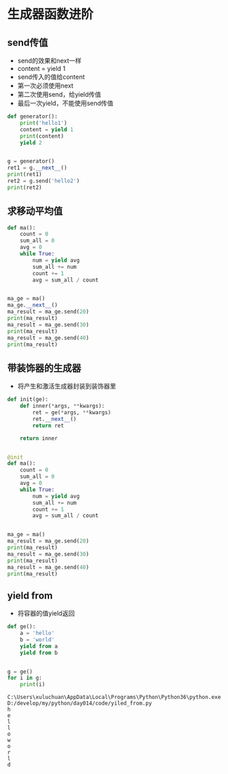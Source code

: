 # 生成器函数进阶

## send传值

- send的效果和next一样
- content = yield 1
- send传入的值给content
- 第一次必须使用next
- 第二次使用send，给yield传值
- 最后一次yield，不能使用send传值

```python
def generator():
    print('hello1')
    content = yield 1
    print(content)
    yield 2


g = generator()
ret1 = g.__next__()
print(ret1)
ret2 = g.send('hello2')
print(ret2)
```

## 求移动平均值

```python
def ma():
    count = 0
    sum_all = 0
    avg = 0
    while True:
        num = yield avg
        sum_all += num
        count += 1
        avg = sum_all / count


ma_ge = ma()
ma_ge.__next__()
ma_result = ma_ge.send(20)
print(ma_result)
ma_result = ma_ge.send(30)
print(ma_result)
ma_result = ma_ge.send(40)
print(ma_result)
```

## 带装饰器的生成器

- 将产生和激活生成器封装到装饰器里

```python
def init(ge):
    def inner(*args, **kwargs):
        ret = ge(*args, **kwargs)
        ret.__next__()
        return ret

    return inner


@init
def ma():
    count = 0
    sum_all = 0
    avg = 0
    while True:
        num = yield avg
        sum_all += num
        count += 1
        avg = sum_all / count


ma_ge = ma()
ma_result = ma_ge.send(20)
print(ma_result)
ma_result = ma_ge.send(30)
print(ma_result)
ma_result = ma_ge.send(40)
print(ma_result)
```

## yield from

- 将容器的值yield返回

```python
def ge():
    a = 'hello'
    b = 'world'
    yield from a
    yield from b


g = ge()
for i in g:
    print(i)
```

```
C:\Users\xuluchuan\AppData\Local\Programs\Python\Python36\python.exe D:/develop/my/python/day014/code/yiled_from.py
h
e
l
l
o
w
o
r
l
d
```